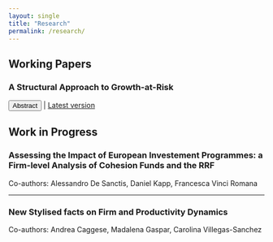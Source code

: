 ```yaml
---
layout: single
title: "Research"
permalink: /research/
---
```


## Working Papers

### A Structural Approach to Growth-at-Risk

<button onclick="toggleAbstract('abstract1')">Abstract</button> | [Latest version](/assets/GaR.pdf)

<div id="abstract1" style="display:none;">
We identify the structural impulse responses of quantiles of the outcome variable to a shock. Our estimation strategy explicitly distinguishes treatment from control variables, allowing us to model responses of unconditional quantiles while using controls for identification. Disentangling the effect of adding control variables on identification versus interpretation brings our structural quantile impulse responses conceptually closer to structural mean impulse responses. Applying our methodology to study the impact of financial shocks on lower quantiles of output growth confirms that financial shocks have an outsized effect on growth-at-risk, but the magnitude of our estimates is more extreme than in previous studies.
</div>

## Work in Progress

### Assessing the Impact of European Investement Programmes: a Firm-level Analysis of Cohesion Funds and the RRF
Co-authors: Alessandro De Sanctis, Daniel Kapp, Francesca Vinci Romana

---

### New Stylised facts on Firm and Productivity Dynamics
Co-authors: Andrea Caggese, Madalena Gaspar, Carolina Villegas-Sanchez
